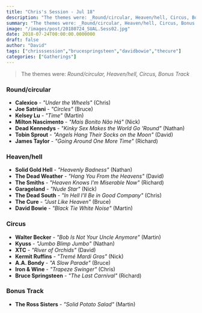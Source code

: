 ```yaml
---
title: "Chris's Session - Jul 18"
description: "The themes were: _Round/circular, Heaven/hell, Circus, Bonus Track_"
summary: "The themes were: _Round/circular, Heaven/hell, Circus, Bonus Track_"
image: "/images/post/20180724_SUAL.Sess02.jpg"
date: 2018-07-24T00:00:00.0000000
draft: false
author: "David"
tags: ["chrisssession","brucespringsteen","davidbowie","thecure"]
categories: ["Gatherings"]
---
```

> The themes were: _Round/circular, Heaven/hell, Circus, Bonus Track_
### Round/circular
- **Calexico** - _"Under the Wheels"_ (Chris)
- **Joe Satriani** - _"Circles"_ (Bruce)
- **Kelsey Lu** - _"Time"_ (Martin)
- **Milton Nascimento** - _"Mais Bonito Não Há"_ (Nick)
- **Dead Kennedys** - _"Kinky Sex Makes the World Go 'Round"_ (Nathan)
- **Tobin Sprout** - _"Angels Hang Their Socks on the Moon"_ (David)
- **James Taylor** - _"Going Around One More Time"_ (Richard)
### Heaven/hell
- **Solid Gold Hell** - _"Heavenly Badness"_ (Nathan)
- **The Dead Weather** - _"Hang You From the Heavens"_ (David)
- **The Smiths** - _"Heaven Knows I'm Miserable Now"_ (Richard)
- **Garageland** - _"Nude Star"_ (Nick)
- **The Dead South** - _"In Hell I'll Be in Good Company"_ (Chris)
- **The Cure** - _"Just Like Heaven"_ (Bruce)
- **David Bowie** - _"Black Tie White Noise"_ (Martin)
### Circus
- **Walter Becker** - _"Bob Is Not Your Uncle Anymore"_ (Martin)
- **Kyuss** - _"Jumbo Blimp Jumbo"_ (Nathan)
- **XTC** - _"River of Orchids"_ (David)
- **Kermit Ruffins** - _"Tremé Mardi Gras"_ (Nick)
- **A.A. Bondy** - _"A Slow Parade"_ (Bruce)
- **Iron & Wine** - _"Trapeze Swinger"_ (Chris)
- **Bruce Springsteen** - _"The Last Carnival"_ (Richard)
### Bonus Track
- **The Ross Sisters** - _"Solid Potato Salad"_ (Martin)
